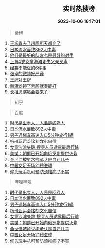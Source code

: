 <div align="center"><h2>实时热搜榜</h2><h4>2023-10-06 16:17:01</h4></div>

> 微博  

1. [王栎鑫去了趟厕所天都变了](https://s.weibo.com/weibo?q=%23%E7%8E%8B%E6%A0%8E%E9%91%AB%E5%8E%BB%E4%BA%86%E8%B6%9F%E5%8E%95%E6%89%80%E5%A4%A9%E9%83%BD%E5%8F%98%E4%BA%86%23&t=31&band_rank=1&Refer=top)<br />
2. [日本流水面致892人中毒](https://s.weibo.com/weibo?q=%23%E6%97%A5%E6%9C%AC%E6%B5%81%E6%B0%B4%E9%9D%A2%E8%87%B4892%E4%BA%BA%E4%B8%AD%E6%AF%92%23&t=31&band_rank=2&Refer=top)<br />
3. [他们是最好的队友也是最好的对手](https://s.weibo.com/weibo?q=%23%E4%BB%96%E4%BB%AC%E6%98%AF%E6%9C%80%E5%A5%BD%E7%9A%84%E9%98%9F%E5%8F%8B%E4%B9%9F%E6%98%AF%E6%9C%80%E5%A5%BD%E7%9A%84%E5%AF%B9%E6%89%8B%23&t=31&band_rank=3&Refer=top)<br />
4. [上海4岁女童海滩走失父亲发声](https://s.weibo.com/weibo?q=%23%E4%B8%8A%E6%B5%B74%E5%B2%81%E5%A5%B3%E7%AB%A5%E6%B5%B7%E6%BB%A9%E8%B5%B0%E5%A4%B1%E7%88%B6%E4%BA%B2%E5%8F%91%E5%A3%B0%23&t=31&band_rank=4&Refer=top)<br />
5. [经期不能做的6件事](https://s.weibo.com/weibo?q=%23%E7%BB%8F%E6%9C%9F%E4%B8%8D%E8%83%BD%E5%81%9A%E7%9A%846%E4%BB%B6%E4%BA%8B%23&t=31&band_rank=5&Refer=top)<br />
6. [张译的微博好严谨](https://s.weibo.com/weibo?q=%23%E5%BC%A0%E8%AF%91%E7%9A%84%E5%BE%AE%E5%8D%9A%E5%A5%BD%E4%B8%A5%E8%B0%A8%23&t=31&band_rank=6&Refer=top)<br />
7. [王牌对王牌](https://s.weibo.com/weibo?q=%E7%8E%8B%E7%89%8C%E5%AF%B9%E7%8E%8B%E7%89%8C&t=31&band_rank=7&Refer=top)<br />
8. [新疆滤镜下素颜就很能打](https://s.weibo.com/weibo?q=%23%E6%96%B0%E7%96%86%E6%BB%A4%E9%95%9C%E4%B8%8B%E7%B4%A0%E9%A2%9C%E5%B0%B1%E5%BE%88%E8%83%BD%E6%89%93%23&t=31&band_rank=8&Refer=top)<br />
9. [长相思演唱会要来了](https://s.weibo.com/weibo?q=%23%E9%95%BF%E7%9B%B8%E6%80%9D%E6%BC%94%E5%94%B1%E4%BC%9A%E8%A6%81%E6%9D%A5%E4%BA%86%23&t=31&band_rank=9&Refer=top)<br />

> 知乎  


> 百度  

1. [时代是出卷人，人民是阅卷人](https://www.baidu.com/s?wd=%E6%97%B6%E4%BB%A3%E6%98%AF%E5%87%BA%E5%8D%B7%E4%BA%BA%EF%BC%8C%E4%BA%BA%E6%B0%91%E6%98%AF%E9%98%85%E5%8D%B7%E4%BA%BA&sa=fyb_news&rsv_dl=fyb_news)<br />
2. [日本流水面致892人中毒](https://www.baidu.com/s?wd=%E6%97%A5%E6%9C%AC%E6%B5%81%E6%B0%B4%E9%9D%A2%E8%87%B4892%E4%BA%BA%E4%B8%AD%E6%AF%92&sa=fyb_news&rsv_dl=fyb_news)<br />
3. [男子遇堵车高速入口5分钟放行1辆](https://www.baidu.com/s?wd=%E7%94%B7%E5%AD%90%E9%81%87%E5%A0%B5%E8%BD%A6%E9%AB%98%E9%80%9F%E5%85%A5%E5%8F%A35%E5%88%86%E9%92%9F%E6%94%BE%E8%A1%8C1%E8%BE%86&sa=fyb_news&rsv_dl=fyb_news)<br />
4. [杭州亚运会铭刻文化自信](https://www.baidu.com/s?wd=%E6%9D%AD%E5%B7%9E%E4%BA%9A%E8%BF%90%E4%BC%9A%E9%93%AD%E5%88%BB%E6%96%87%E5%8C%96%E8%87%AA%E4%BF%A1&sa=fyb_news&rsv_dl=fyb_news)<br />
5. [女童沙滩失踪 搜寻人员透露最后行踪](https://www.baidu.com/s?wd=%E5%A5%B3%E7%AB%A5%E6%B2%99%E6%BB%A9%E5%A4%B1%E8%B8%AA+%E6%90%9C%E5%AF%BB%E4%BA%BA%E5%91%98%E9%80%8F%E9%9C%B2%E6%9C%80%E5%90%8E%E8%A1%8C%E8%B8%AA&sa=fyb_news&rsv_dl=fyb_news)<br />
6. [美媒：朝鲜已开始向俄罗斯提供火炮](https://www.baidu.com/s?wd=%E7%BE%8E%E5%AA%92%EF%BC%9A%E6%9C%9D%E9%B2%9C%E5%B7%B2%E5%BC%80%E5%A7%8B%E5%90%91%E4%BF%84%E7%BD%97%E6%96%AF%E6%8F%90%E4%BE%9B%E7%81%AB%E7%82%AE&sa=fyb_news&rsv_dl=fyb_news)<br />
7. [金世佳被娃求抱承认是自己儿子](https://www.baidu.com/s?wd=%E9%87%91%E4%B8%96%E4%BD%B3%E8%A2%AB%E5%A8%83%E6%B1%82%E6%8A%B1%E6%89%BF%E8%AE%A4%E6%98%AF%E8%87%AA%E5%B7%B1%E5%84%BF%E5%AD%90&sa=fyb_news&rsv_dl=fyb_news)<br />
8. [中国女足开场21秒进球](https://www.baidu.com/s?wd=%E4%B8%AD%E5%9B%BD%E5%A5%B3%E8%B6%B3%E5%BC%80%E5%9C%BA21%E7%A7%92%E8%BF%9B%E7%90%83&sa=fyb_news&rsv_dl=fyb_news)<br />
9. [仰头玩手机可预防颈椎病？不实](https://www.baidu.com/s?wd=%E4%BB%B0%E5%A4%B4%E7%8E%A9%E6%89%8B%E6%9C%BA%E5%8F%AF%E9%A2%84%E9%98%B2%E9%A2%88%E6%A4%8E%E7%97%85%EF%BC%9F%E4%B8%8D%E5%AE%9E&sa=fyb_news&rsv_dl=fyb_news)<br />

> 哔哩哔哩  

1. [时代是出卷人，人民是阅卷人](https://www.baidu.com/s?wd=%E6%97%B6%E4%BB%A3%E6%98%AF%E5%87%BA%E5%8D%B7%E4%BA%BA%EF%BC%8C%E4%BA%BA%E6%B0%91%E6%98%AF%E9%98%85%E5%8D%B7%E4%BA%BA&sa=fyb_news&rsv_dl=fyb_news)<br />
2. [日本流水面致892人中毒](https://www.baidu.com/s?wd=%E6%97%A5%E6%9C%AC%E6%B5%81%E6%B0%B4%E9%9D%A2%E8%87%B4892%E4%BA%BA%E4%B8%AD%E6%AF%92&sa=fyb_news&rsv_dl=fyb_news)<br />
3. [男子遇堵车高速入口5分钟放行1辆](https://www.baidu.com/s?wd=%E7%94%B7%E5%AD%90%E9%81%87%E5%A0%B5%E8%BD%A6%E9%AB%98%E9%80%9F%E5%85%A5%E5%8F%A35%E5%88%86%E9%92%9F%E6%94%BE%E8%A1%8C1%E8%BE%86&sa=fyb_news&rsv_dl=fyb_news)<br />
4. [杭州亚运会铭刻文化自信](https://www.baidu.com/s?wd=%E6%9D%AD%E5%B7%9E%E4%BA%9A%E8%BF%90%E4%BC%9A%E9%93%AD%E5%88%BB%E6%96%87%E5%8C%96%E8%87%AA%E4%BF%A1&sa=fyb_news&rsv_dl=fyb_news)<br />
5. [女童沙滩失踪 搜寻人员透露最后行踪](https://www.baidu.com/s?wd=%E5%A5%B3%E7%AB%A5%E6%B2%99%E6%BB%A9%E5%A4%B1%E8%B8%AA+%E6%90%9C%E5%AF%BB%E4%BA%BA%E5%91%98%E9%80%8F%E9%9C%B2%E6%9C%80%E5%90%8E%E8%A1%8C%E8%B8%AA&sa=fyb_news&rsv_dl=fyb_news)<br />
6. [美媒：朝鲜已开始向俄罗斯提供火炮](https://www.baidu.com/s?wd=%E7%BE%8E%E5%AA%92%EF%BC%9A%E6%9C%9D%E9%B2%9C%E5%B7%B2%E5%BC%80%E5%A7%8B%E5%90%91%E4%BF%84%E7%BD%97%E6%96%AF%E6%8F%90%E4%BE%9B%E7%81%AB%E7%82%AE&sa=fyb_news&rsv_dl=fyb_news)<br />
7. [金世佳被娃求抱承认是自己儿子](https://www.baidu.com/s?wd=%E9%87%91%E4%B8%96%E4%BD%B3%E8%A2%AB%E5%A8%83%E6%B1%82%E6%8A%B1%E6%89%BF%E8%AE%A4%E6%98%AF%E8%87%AA%E5%B7%B1%E5%84%BF%E5%AD%90&sa=fyb_news&rsv_dl=fyb_news)<br />
8. [中国女足开场21秒进球](https://www.baidu.com/s?wd=%E4%B8%AD%E5%9B%BD%E5%A5%B3%E8%B6%B3%E5%BC%80%E5%9C%BA21%E7%A7%92%E8%BF%9B%E7%90%83&sa=fyb_news&rsv_dl=fyb_news)<br />
9. [仰头玩手机可预防颈椎病？不实](https://www.baidu.com/s?wd=%E4%BB%B0%E5%A4%B4%E7%8E%A9%E6%89%8B%E6%9C%BA%E5%8F%AF%E9%A2%84%E9%98%B2%E9%A2%88%E6%A4%8E%E7%97%85%EF%BC%9F%E4%B8%8D%E5%AE%9E&sa=fyb_news&rsv_dl=fyb_news)<br />
